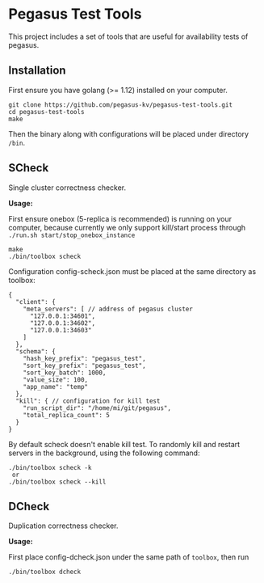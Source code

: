 
# Pegasus Test Tools

This project includes a set of tools that are useful for availability tests of pegasus.

## Installation

First ensure you have golang (>= 1.12) installed on your computer.

```
git clone https://github.com/pegasus-kv/pegasus-test-tools.git
cd pegasus-test-tools
make
```

Then the binary along with configurations will be placed under directory `/bin`.

## SCheck

Single cluster correctness checker.

**Usage:**

First ensure onebox (5-replica is recommended) is running on your computer,
because currently we only support kill/start process through 
`./run.sh start/stop_onebox_instance`

```
make
./bin/toolbox scheck
```

Configuration config-scheck.json must be placed at the same directory as toolbox:

```
{
  "client": {
    "meta_servers": [ // address of pegasus cluster
      "127.0.0.1:34601",
      "127.0.0.1:34602",
      "127.0.0.1:34603"
    ]
  },
  "schema": {
    "hash_key_prefix": "pegasus_test",
    "sort_key_prefix": "pegasus_test",
    "sort_key_batch": 1000,
    "value_size": 100,
    "app_name": "temp"
  },
  "kill": { // configuration for kill test
    "run_script_dir": "/home/mi/git/pegasus",
    "total_replica_count": 5
  }
}
```

By default scheck doesn't enable kill test. To randomly kill and restart servers in the background,
using the following command:

```
./bin/toolbox scheck -k
 or
./bin/toolbox scheck --kill
```

## DCheck

Duplication correctness checker.

**Usage:**

First place config-dcheck.json under the same path of `toolbox`, then run

```
./bin/toolbox dcheck
```


